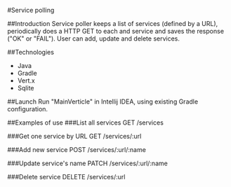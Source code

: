 #Service polling

##Introduction
Service poller keeps a list of services (defined by a URL), periodically does a HTTP GET to each and
service and saves the response ("OK" or "FAIL"). User can add, update and delete services.


##Technologies
- Java
- Gradle
- Vert.x
- Sqlite

##Launch
Run "MainVerticle" in Intellij IDEA, using existing Gradle configuration.

##Examples of use
###List all services 
GET /services

###Get one service by URL
GET /services/:url

###Add new service
POST /services/:url/:name

###Update service's name
PATCH /services/:url/:name

###Delete service
DELETE /services/:url